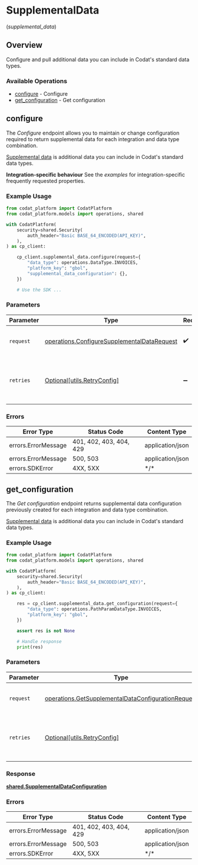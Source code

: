 # SupplementalData
(*supplemental_data*)

## Overview

Configure and pull additional data you can include in Codat's standard data types.

### Available Operations

* [configure](#configure) - Configure
* [get_configuration](#get_configuration) - Get configuration

## configure

The *Configure* endpoint allows you to maintain or change configuration required to return supplemental data for each integration and data type combination.

[Supplemental data](https://docs.codat.io/using-the-api/supplemental-data/overview) is additional data you can include in Codat's standard data types.

**Integration-specific behaviour**
See the *examples* for integration-specific frequently requested properties.

### Example Usage

```python
from codat_platform import CodatPlatform
from codat_platform.models import operations, shared

with CodatPlatform(
    security=shared.Security(
        auth_header="Basic BASE_64_ENCODED(API_KEY)",
    ),
) as cp_client:

    cp_client.supplemental_data.configure(request={
        "data_type": operations.DataType.INVOICES,
        "platform_key": "gbol",
        "supplemental_data_configuration": {},
    })

    # Use the SDK ...

```

### Parameters

| Parameter                                                                                                  | Type                                                                                                       | Required                                                                                                   | Description                                                                                                |
| ---------------------------------------------------------------------------------------------------------- | ---------------------------------------------------------------------------------------------------------- | ---------------------------------------------------------------------------------------------------------- | ---------------------------------------------------------------------------------------------------------- |
| `request`                                                                                                  | [operations.ConfigureSupplementalDataRequest](../../models/operations/configuresupplementaldatarequest.md) | :heavy_check_mark:                                                                                         | The request object to use for the request.                                                                 |
| `retries`                                                                                                  | [Optional[utils.RetryConfig]](../../models/utils/retryconfig.md)                                           | :heavy_minus_sign:                                                                                         | Configuration to override the default retry behavior of the client.                                        |

### Errors

| Error Type              | Status Code             | Content Type            |
| ----------------------- | ----------------------- | ----------------------- |
| errors.ErrorMessage     | 401, 402, 403, 404, 429 | application/json        |
| errors.ErrorMessage     | 500, 503                | application/json        |
| errors.SDKError         | 4XX, 5XX                | \*/\*                   |

## get_configuration

The *Get configuration* endpoint returns supplemental data configuration previously created for each integration and data type combination.

[Supplemental data](https://docs.codat.io/using-the-api/supplemental-data/overview) is additional data you can include in Codat's standard data types.

### Example Usage

```python
from codat_platform import CodatPlatform
from codat_platform.models import operations, shared

with CodatPlatform(
    security=shared.Security(
        auth_header="Basic BASE_64_ENCODED(API_KEY)",
    ),
) as cp_client:

    res = cp_client.supplemental_data.get_configuration(request={
        "data_type": operations.PathParamDataType.INVOICES,
        "platform_key": "gbol",
    })

    assert res is not None

    # Handle response
    print(res)

```

### Parameters

| Parameter                                                                                                                | Type                                                                                                                     | Required                                                                                                                 | Description                                                                                                              |
| ------------------------------------------------------------------------------------------------------------------------ | ------------------------------------------------------------------------------------------------------------------------ | ------------------------------------------------------------------------------------------------------------------------ | ------------------------------------------------------------------------------------------------------------------------ |
| `request`                                                                                                                | [operations.GetSupplementalDataConfigurationRequest](../../models/operations/getsupplementaldataconfigurationrequest.md) | :heavy_check_mark:                                                                                                       | The request object to use for the request.                                                                               |
| `retries`                                                                                                                | [Optional[utils.RetryConfig]](../../models/utils/retryconfig.md)                                                         | :heavy_minus_sign:                                                                                                       | Configuration to override the default retry behavior of the client.                                                      |

### Response

**[shared.SupplementalDataConfiguration](../../models/shared/supplementaldataconfiguration.md)**

### Errors

| Error Type              | Status Code             | Content Type            |
| ----------------------- | ----------------------- | ----------------------- |
| errors.ErrorMessage     | 401, 402, 403, 404, 429 | application/json        |
| errors.ErrorMessage     | 500, 503                | application/json        |
| errors.SDKError         | 4XX, 5XX                | \*/\*                   |